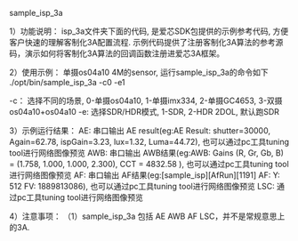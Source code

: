 sample_isp_3a

1）功能说明：
isp_3a文件夹下面的代码, 是爱芯SDK包提供的示例参考代码, 方便客户快速的理解客制化3A配置流程.
示例代码提供了注册客制化3A算法的参考源码，演示如何将客制化3A算法的回调函数注册进爱芯3A框架。


2）使用示例：
单摄os04a10 4M的sensor, 运行sample_isp_3a的命令如下
./opt/bin/sample_isp_3a -c0 -e1

-c： 选择不同的场景, 0-单摄os04a10, 1-单摄imx334, 2-单摄GC4653, 3-双摄os04a10+os04a10
-e:  选择SDR/HDR模式, 1-SDR, 2-HDR 2DOL, 默认跑SDR

3）示例运行结果：
AE:  串口输出 AE result(eg:AE Result: shutter=30000, Again=62.78, ispGain=3.23, lux=1.32, Luma=44.72),
     也可以通过pc工具tuning tool进行网络图像预览
AWB: 串口输出 AWB结果(eg:AWB: Gains (R, Gr, Gb, B) = (1.758, 1.000, 1.000, 2.300),  CCT = 4832.58 ),
		 也可以通过pc工具tuning tool进行网络图像预览
AF:  串口输出 AF结果(eg:[sample_isp][AfRun][1191] AF:  Y: 512   FV: 1889813086),
	   也可以通过pc工具tuning tool进行网络图像预览
LSC: 通过pc工具tuning tool进行网络图像预览

4）注意事项：
（1）sample_isp_3a 包括 AE AWB AF LSC，并不是常规意思上的3A.

